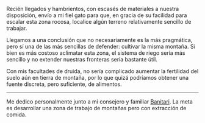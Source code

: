 Recién llegados y hambrientos, con escasés de materiales a nuestra disposición, envío a mi fiel gato para que, en gracia de su facilidad para escalar esta zona rocosa, localice algún terreno relativamente sencillo de trabajar.

Llegamos a una conclusión que no necesariamente es la más pragmática, pero sí una de las más sencillas de defender: cultivar la misma montaña. Si bien es más costoso aclimatar esta zona, el sistema de riego sería más sencillo y no extender nuestras fronteras sería bastante útil.

Con mis facultades de druida, no sería complicado aumentar la fertilidad del suelo aún en tierra de montaña, por lo que quizá podríamos obtener una fuente discreta, pero suficiente, de alimentos.

---

Me dedico personalmente junto a mi consejero y familiar [Banitari](../../../../../Y1000/S1/!EVENTOS/NPC´s/Banitari.md). La meta es desarrollar una zona de trabajo de montañas pero con extracción de comida.